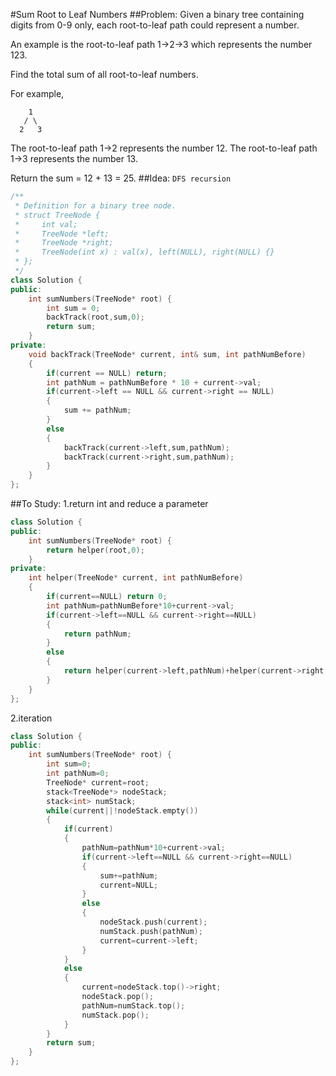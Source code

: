#Sum Root to Leaf Numbers
##Problem:
Given a binary tree containing digits from 0-9 only, each root-to-leaf path could represent a number.

An example is the root-to-leaf path 1->2->3 which represents the number 123.

Find the total sum of all root-to-leaf numbers.

For example,
```
    1
   / \
  2   3
```
The root-to-leaf path 1->2 represents the number 12.
The root-to-leaf path 1->3 represents the number 13.

Return the sum = 12 + 13 = 25.
##Idea:
`DFS recursion`
```cpp
/**
 * Definition for a binary tree node.
 * struct TreeNode {
 *     int val;
 *     TreeNode *left;
 *     TreeNode *right;
 *     TreeNode(int x) : val(x), left(NULL), right(NULL) {}
 * };
 */
class Solution {
public:
    int sumNumbers(TreeNode* root) {
        int sum = 0;
        backTrack(root,sum,0);
        return sum;
    }
private:
    void backTrack(TreeNode* current, int& sum, int pathNumBefore)
    {
        if(current == NULL) return;
        int pathNum = pathNumBefore * 10 + current->val;
        if(current->left == NULL && current->right == NULL)
        {
            sum += pathNum;
        }
        else
        {
            backTrack(current->left,sum,pathNum);
            backTrack(current->right,sum,pathNum);
        }
    }
};
```
##To Study:
1.return int and reduce a parameter
```cpp
class Solution {
public:
    int sumNumbers(TreeNode* root) {
        return helper(root,0);
    }
private:
    int helper(TreeNode* current, int pathNumBefore)
    {
        if(current==NULL) return 0;
        int pathNum=pathNumBefore*10+current->val;
        if(current->left==NULL && current->right==NULL)
        {
            return pathNum;
        }
        else
        {
            return helper(current->left,pathNum)+helper(current->right,pathNum); 
        }
    }
};
```
2.iteration
```cpp
class Solution {
public:
    int sumNumbers(TreeNode* root) {
        int sum=0;
        int pathNum=0;
        TreeNode* current=root;
        stack<TreeNode*> nodeStack;
        stack<int> numStack;
        while(current||!nodeStack.empty())
        {
            if(current)
            {
                pathNum=pathNum*10+current->val;
                if(current->left==NULL && current->right==NULL)
                {
                    sum+=pathNum;
                    current=NULL;
                }
                else
                {
                    nodeStack.push(current);
                    numStack.push(pathNum);
                    current=current->left;
                }
            }
            else
            {
                current=nodeStack.top()->right;
                nodeStack.pop();
                pathNum=numStack.top();
                numStack.pop();
            }
        }
        return sum;
    }
};
```

